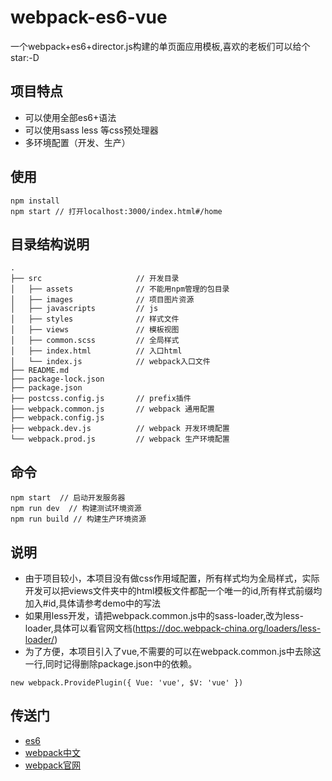 # webpack-es6-vue
一个webpack+es6+director.js构建的单页面应用模板,喜欢的老板们可以给个star:-D  
## 项目特点
+ 可以使用全部es6+语法
+ 可以使用sass less 等css预处理器
+ 多环境配置（开发、生产）
## 使用
```
npm install
npm start // 打开localhost:3000/index.html#/home
```
## 目录结构说明
```
.
├── src                     // 开发目录
│   ├── assets              // 不能用npm管理的包目录
│   ├── images              // 项目图片资源
│   ├── javascripts         // js
│   ├── styles              // 样式文件
│   ├── views               // 模板视图
│   ├── common.scss         // 全局样式
│   ├── index.html          // 入口html
│   └── index.js            // webpack入口文件
├── README.md
├── package-lock.json
├── package.json
├── postcss.config.js       // prefix插件
├── webpack.common.js       // webpack 通用配置
├── webpack.config.js       
├── webpack.dev.js          // webpack 开发环境配置
└── webpack.prod.js         // webpack 生产环境配置
```
## 命令
```
npm start  // 启动开发服务器
npm run dev  // 构建测试环境资源
npm run build // 构建生产环境资源
```

## 说明
+ 由于项目较小，本项目没有做css作用域配置，所有样式均为全局样式，实际开发可以把views文件夹中的html模板文件都配一个唯一的id,所有样式前缀均加入#id,具体请参考demo中的写法
+ 如果用less开发，请把webpack.common.js中的sass-loader,改为less-loader,具体可以看官网文档(https://doc.webpack-china.org/loaders/less-loader/)
+ 为了方便，本项目引入了vue,不需要的可以在webpack.common.js中去除这一行,同时记得删除package.json中的依赖。
```
new webpack.ProvidePlugin({ Vue: 'vue', $V: 'vue' })
```
## 传送门
+ [es6](http://es6.ruanyifeng.com)
+ [webpack中文](https://webpack-china.org)
+ [webpack官网](https://webpack.js.org)
